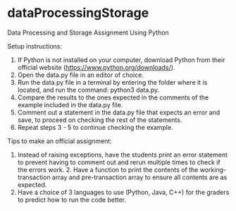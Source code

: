 # dataProcessingStorage
Data Processing and Storage Assignment Using Python

Setup instructions: 

1. If Python is not installed on your computer, download Python from their official website (https://www.python.org/downloads/).
2. Open the data.py file in an editor of choice.
3. Run the data.py file in a terminal by entering the folder where it is located, and run the command: python3 data.py.
4. Compare the results to the ones expected in the comments of the example included in the data.py file.
5. Comment out a statement in the data.py file that expects an error and save, to proceed on checking the rest of the statements.
6. Repeat steps 3 - 5 to continue checking the example.

Tips to make an official assignment:

1. Instead of raising exceptions, have the students print an error statement to prevent having to comment out and rerun multiple times to check if the errors work. 2. Have a function to print the contents of the working-transaction array and pre-transaction array to ensure all contents are as expected.
3. Have a choice of 3 languages to use (Python, Java, C++) for the graders to predict how to run the code better.
